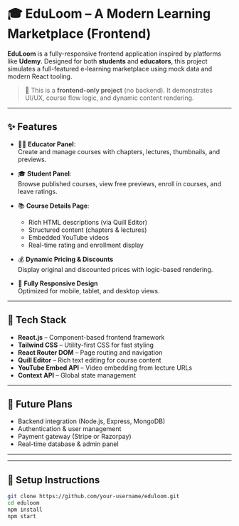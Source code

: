 # 🎓 EduLoom – A Modern Learning Marketplace (Frontend)

**EduLoom** is a fully-responsive frontend application inspired by platforms like **Udemy**. Designed for both **students** and **educators**, this project simulates a full-featured e-learning marketplace using mock data and modern React tooling.

> 🔧 This is a **frontend-only project** (no backend). It demonstrates UI/UX, course flow logic, and dynamic content rendering.

---

## ✨ Features

- 🧑‍🏫 **Educator Panel**:  
  Create and manage courses with chapters, lectures, thumbnails, and previews.

- 🎓 **Student Panel**:  
  Browse published courses, view free previews, enroll in courses, and leave ratings.

- 📚 **Course Details Page**:  
  - Rich HTML descriptions (via Quill Editor)  
  - Structured content (chapters & lectures)  
  - Embedded YouTube videos  
  - Real-time rating and enrollment display

- 💰 **Dynamic Pricing & Discounts**  
  Display original and discounted prices with logic-based rendering.

- 📱 **Fully Responsive Design**  
  Optimized for mobile, tablet, and desktop views.

---

## 🚀 Tech Stack

- **React.js** – Component-based frontend framework  
- **Tailwind CSS** – Utility-first CSS for fast styling  
- **React Router DOM** – Page routing and navigation  
- **Quill Editor** – Rich text editing for course content  
- **YouTube Embed API** – Video embedding from lecture URLs  
- **Context API** – Global state management

---

## 📌 Future Plans

- Backend integration (Node.js, Express, MongoDB)
- Authentication & user management
- Payment gateway (Stripe or Razorpay)
- Real-time database & admin panel

---


---

## 🧪 Setup Instructions

```bash
git clone https://github.com/your-username/eduloom.git
cd eduloom
npm install
npm start
